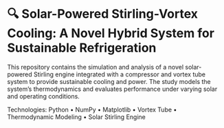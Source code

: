 # 🔍 Solar-Powered Stirling-Vortex Cooling: A Novel Hybrid System for Sustainable Refrigeration
This repository contains the simulation and analysis of a novel solar-powered Stirling engine integrated with a compressor and vortex tube system to provide sustainable cooling and power. The study models the system’s thermodynamics and evaluates performance under varying solar and operating conditions.

Technologies: Python • NumPy • Matplotlib • Vortex Tube • Thermodynamic Modeling • Solar Stirling Engine 
